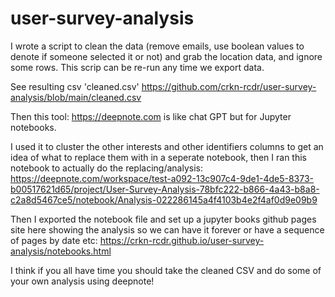 # user-survey-analysis


I wrote a script to clean the data (remove emails, use boolean values to denote if someone selected it or not) and grab the location data, and ignore some rows.
This scrip can be re-run any time we export data.

See resulting csv 'cleaned.csv' https://github.com/crkn-rcdr/user-survey-analysis/blob/main/cleaned.csv

Then this tool: https://deepnote.com is like chat GPT but for Jupyter notebooks.

I used it to cluster the other interests and other identifiers columns to get an idea of what to replace them with in a seperate notebook, then I ran this notebook to actually do the replacing/analysis:
https://deepnote.com/workspace/test-a092-13c907c4-9de1-4de5-8373-b00517621d65/project/User-Survey-Analysis-78bfc222-b866-4a43-b8a8-c2a8d5467ce5/notebook/Analysis-022286145a4f4103b4e2f4af0d9e09b9

Then I exported the notebook file and set up a jupyter books github pages site here showing the analysis so we can have it forever or have a sequence of pages by date etc:
https://crkn-rcdr.github.io/user-survey-analysis/notebooks.html

I think if you all have time you should take the cleaned CSV and do some of your own analysis using deepnote! 
